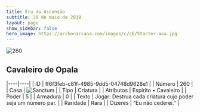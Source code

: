 ```yaml
---
title: Era da Ascensão
subtitle: 30 de maio de 2019
layout: page
show_sidebar: false
hero_image: https://archonarcana.com/images/c/c6/Starter-aoa.jpg
---
```


![260](https://cdn.keyforgegame.com/media/card_front/pt/435_260_8Q7G6RFXJ7GP_pt.png)

## Cavaleiro de Opala

|----|----|
| ID | ff6f3feb-c81f-4985-9dd5-04748d9628e1 |
| Número | 260 |
| Casa | ![Sanctum](https://archonarcana.com/images/thumb/c/c7/Sanctum.png/22px-Sanctum.png "Santuário") |
| Tipo | Criatura |
| Atributos | Espírito • Cavaleiro |
| Poder | 5 |
| Armadura | 0 |
| Texto | Jogar: Destrua cada criatura cujo poder seja um número par. |
| Raridade | Rara |
| Dizeres | “Eu não cederei.” |

